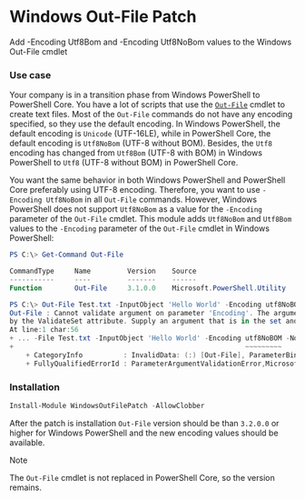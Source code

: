 # Windows Out-File Patch

Add -Encoding Utf8Bom and -Encoding Utf8NoBom values to the Windows Out-File cmdlet

### Use case

Your company is in a transition phase from Windows PowerShell to PowerShell Core.
You have a lot of scripts that use the [`Out-File`][1] cmdlet to create text files.
Most of the `Out-File` commands do not have any encoding specified, so they use the default encoding.
In Windows PowerShell, the default encoding is `Unicode` (UTF-16LE), while in PowerShell Core,
the default encoding is `Utf8NoBom` (UTF-8 without BOM).
Besides, the `Utf8` encoding has changed from `Utf8Bom` (UTF-8 with BOM) in Windows PowerShell to
`Utf8` (UTF-8 without BOM) in PowerShell Core.

You want the same behavior in both Windows PowerShell and PowerShell Core preferably using UTF-8 encoding.
Therefore, you want to use `-Encoding Utf8NoBom` in all `Out-File` commands.
However, Windows PowerShell does not support `Utf8NoBom` as a value for the `-Encoding` parameter of the `Out-File` cmdlet.
This module adds `Utf8NoBom` and `Utf8Bom` values to the `-Encoding` parameter of the `Out-File` cmdlet in Windows PowerShell:

```PowerShell
PS C:\> Get-Command Out-File

CommandType     Name         Version    Source
-----------     ----         -------    ------
Function        Out-File     3.1.0.0    Microsoft.PowerShell.Utility

PS C:\> Out-File Test.txt -InputObject 'Hello World' -Encoding utf8NoBOM -NoNewLine
Out-File : Cannot validate argument on parameter 'Encoding'. The argument "utf8NoBOM" does not belong to the set "unknown,string,unicode,bigendianunicode,utf8,utf7,utf32,ascii,default,oem" specified
by the ValidateSet attribute. Supply an argument that is in the set and then try the command again.
At line:1 char:56
+ ... -File Test.txt -InputObject 'Hello World' -Encoding utf8NoBOM -NoNewL ...
+                                                         ~~~~~~~~~
    + CategoryInfo          : InvalidData: (:) [Out-File], ParameterBindingValidationException
    + FullyQualifiedErrorId : ParameterArgumentValidationError,Microsoft.PowerShell.Commands.OutFileCommand
```

### Installation

```PowerShell
Install-Module WindowsOutFilePatch -AllowClobber
```

After the patch is installation `Out-File` version should be than `3.2.0.0` or higher for Windows PowerShell
and the new encoding values should be available.

> [!NOTE]
> The `Out-File` cmdlet is not replaced in PowerShell Core, so the version remains.

[1]: https://learn.microsoft.com/powershell/module/microsoft.powershell.utility/out-file "Out-File"
